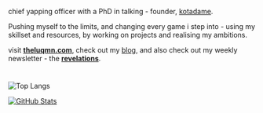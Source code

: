 chief yapping officer with a PhD in talking - founder, [kotadame](https://kotadame.my).

Pushing myself to the limits, and changing every game i step into - using my skillset and resources, by working on projects and realising my ambitions.

visit [**theluqmn.com**](https://theluqmn.com), check out my [blog](https://blog.theluqmn.com), and also check out my weekly newsletter - the [**revelations**](https://revelations.theluqmn.com).

#

![Top Langs](https://github-readme-stats.vercel.app/api/top-langs/?username=theluqmn&layout=compact&theme=graywhite&card_width=1050&langs_count=6)

[![GitHub Stats](https://github-readme-stats.vercel.app/api?username=theluqmn&theme=graywhite&card_width=1050&show_icons=true)](https://github.com/anuraghazra/github-readme-stats)
